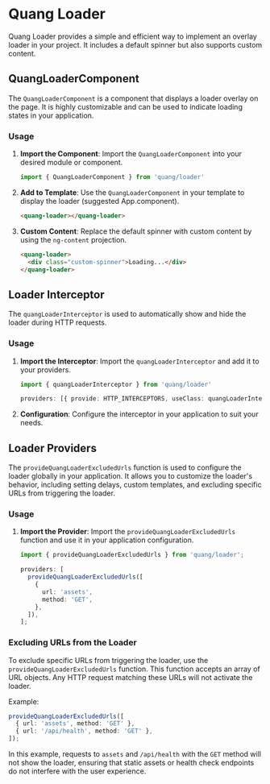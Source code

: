 # Quang Loader

Quang Loader provides a simple and efficient way to implement an overlay loader in your project. It includes a default spinner but also supports custom content.

## QuangLoaderComponent

The `QuangLoaderComponent` is a component that displays a loader overlay on the page. It is highly customizable and can be used to indicate loading states in your application.

### Usage

1. **Import the Component**:
   Import the `QuangLoaderComponent` into your desired module or component.

   ```typescript
   import { QuangLoaderComponent } from 'quang/loader'
   ```

2. **Add to Template**:
   Use the `QuangLoaderComponent` in your template to display the loader (suggested App.component).

   ```html
   <quang-loader></quang-loader>
   ```

3. **Custom Content**:
   Replace the default spinner with custom content by using the `ng-content` projection.

   ```html
   <quang-loader>
     <div class="custom-spinner">Loading...</div>
   </quang-loader>
   ```

## Loader Interceptor

The `quangLoaderInterceptor` is used to automatically show and hide the loader during HTTP requests.

### Usage

1. **Import the Interceptor**:
   Import the `quangLoaderInterceptor` and add it to your providers.

   ```typescript
   import { quangLoaderInterceptor } from 'quang/loader'

   providers: [{ provide: HTTP_INTERCEPTORS, useClass: quangLoaderInterceptor, multi: true }]
   ```

2. **Configuration**:
   Configure the interceptor in your application to suit your needs.

## Loader Providers

The `provideQuangLoaderExcludedUrls` function is used to configure the loader globally in your application. It allows you to customize the loader's behavior, including setting delays, custom templates, and excluding specific URLs from triggering the loader.

### Usage

1. **Import the Provider**:
   Import the `provideQuangLoaderExcludedUrls` function and use it in your application configuration.

   ```typescript
   import { provideQuangLoaderExcludedUrls } from 'quang/loader';

   providers: [
     provideQuangLoaderExcludedUrls([
       {
         url: 'assets',
         method: 'GET',
       },
     ]),
   ];
   ```

### Excluding URLs from the Loader

To exclude specific URLs from triggering the loader, use the `provideQuangLoaderExcludedUrls` function. This function accepts an array of URL objects. Any HTTP request matching these URLs will not activate the loader.

Example:

```typescript
provideQuangLoaderExcludedUrls([
  { url: 'assets', method: 'GET' },
  { url: '/api/health', method: 'GET' },
]);
```

In this example, requests to `assets` and `/api/health` with the `GET` method will not show the loader, ensuring that static assets or health check endpoints do not interfere with the user experience.
